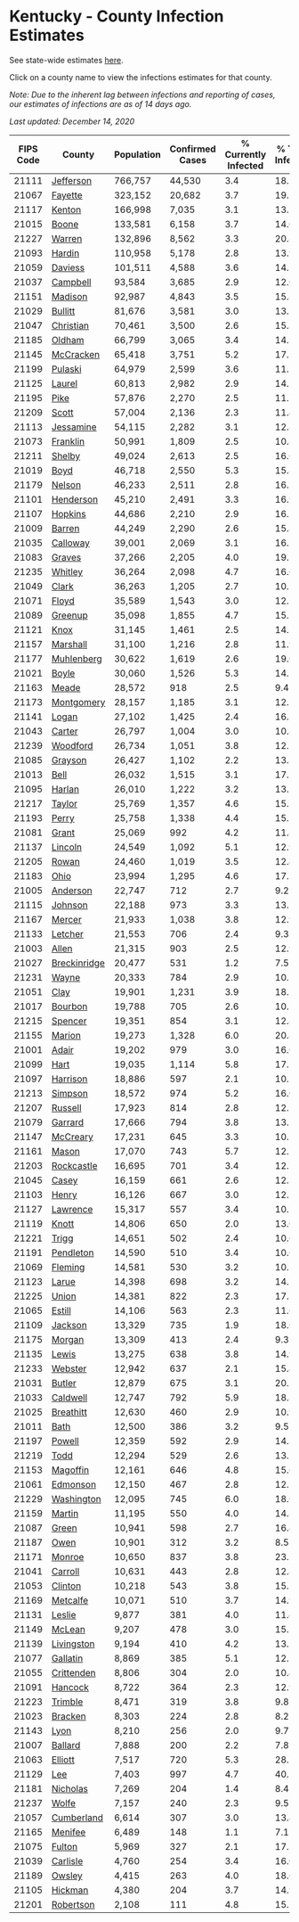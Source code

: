 # Kentucky - County Infection Estimates

See state-wide estimates [here](/infections/us-ky).

Click on a county name to view the infections estimates for that county.

*Note: Due to the inherent lag between infections and reporting of cases, our estimates of infections are as of 14 days ago.*

*Last updated: December 14, 2020*

|   FIPS Code |                       County |   Population |   Confirmed Cases |   % Currently Infected |   % Total Infected |
|-------------|------------------------------|--------------|-------------------|------------------------|--------------------|
|       21111 |       [Jefferson](jefferson) |      766,757 |            44,530 |                    3.4 |               18.2 |
|       21067 |           [Fayette](fayette) |      323,152 |            20,682 |                    3.7 |               19.5 |
|       21117 |             [Kenton](kenton) |      166,998 |             7,035 |                    3.1 |               13.1 |
|       21015 |               [Boone](boone) |      133,581 |             6,158 |                    3.7 |               14.0 |
|       21227 |             [Warren](warren) |      132,896 |             8,562 |                    3.3 |               20.8 |
|       21093 |             [Hardin](hardin) |      110,958 |             5,178 |                    2.8 |               13.9 |
|       21059 |           [Daviess](daviess) |      101,511 |             4,588 |                    3.6 |               14.2 |
|       21037 |         [Campbell](campbell) |       93,584 |             3,685 |                    2.9 |               12.0 |
|       21151 |           [Madison](madison) |       92,987 |             4,843 |                    3.5 |               15.8 |
|       21029 |           [Bullitt](bullitt) |       81,676 |             3,581 |                    3.0 |               13.3 |
|       21047 |       [Christian](christian) |       70,461 |             3,500 |                    2.6 |               15.3 |
|       21185 |             [Oldham](oldham) |       66,799 |             3,065 |                    3.4 |               14.3 |
|       21145 |       [McCracken](mccracken) |       65,418 |             3,751 |                    5.2 |               17.2 |
|       21199 |           [Pulaski](pulaski) |       64,979 |             2,599 |                    3.6 |               11.1 |
|       21125 |             [Laurel](laurel) |       60,813 |             2,982 |                    2.9 |               14.7 |
|       21195 |                 [Pike](pike) |       57,876 |             2,270 |                    2.5 |               11.7 |
|       21209 |               [Scott](scott) |       57,004 |             2,136 |                    2.3 |               11.4 |
|       21113 |       [Jessamine](jessamine) |       54,115 |             2,282 |                    3.1 |               12.8 |
|       21073 |         [Franklin](franklin) |       50,991 |             1,809 |                    2.5 |               10.8 |
|       21211 |             [Shelby](shelby) |       49,024 |             2,613 |                    2.5 |               16.6 |
|       21019 |                 [Boyd](boyd) |       46,718 |             2,550 |                    5.3 |               15.8 |
|       21179 |             [Nelson](nelson) |       46,233 |             2,511 |                    2.8 |               16.3 |
|       21101 |       [Henderson](henderson) |       45,210 |             2,491 |                    3.3 |               16.9 |
|       21107 |           [Hopkins](hopkins) |       44,686 |             2,210 |                    2.9 |               16.2 |
|       21009 |             [Barren](barren) |       44,249 |             2,290 |                    2.6 |               15.8 |
|       21035 |         [Calloway](calloway) |       39,001 |             2,069 |                    3.1 |               16.2 |
|       21083 |             [Graves](graves) |       37,266 |             2,205 |                    4.0 |               19.2 |
|       21235 |           [Whitley](whitley) |       36,264 |             2,098 |                    4.7 |               16.6 |
|       21049 |               [Clark](clark) |       36,263 |             1,205 |                    2.7 |               10.2 |
|       21071 |               [Floyd](floyd) |       35,589 |             1,543 |                    3.0 |               12.7 |
|       21089 |           [Greenup](greenup) |       35,098 |             1,855 |                    4.7 |               15.7 |
|       21121 |                 [Knox](knox) |       31,145 |             1,461 |                    2.5 |               14.2 |
|       21157 |         [Marshall](marshall) |       31,100 |             1,216 |                    2.8 |               11.9 |
|       21177 |     [Muhlenberg](muhlenberg) |       30,622 |             1,619 |                    2.6 |               19.0 |
|       21021 |               [Boyle](boyle) |       30,060 |             1,526 |                    5.3 |               14.5 |
|       21163 |               [Meade](meade) |       28,572 |               918 |                    2.5 |                9.4 |
|       21173 |     [Montgomery](montgomery) |       28,157 |             1,185 |                    3.1 |               12.7 |
|       21141 |               [Logan](logan) |       27,102 |             1,425 |                    2.4 |               16.3 |
|       21043 |             [Carter](carter) |       26,797 |             1,004 |                    3.0 |               10.8 |
|       21239 |         [Woodford](woodford) |       26,734 |             1,051 |                    3.8 |               12.1 |
|       21085 |           [Grayson](grayson) |       26,427 |             1,102 |                    2.2 |               13.3 |
|       21013 |                 [Bell](bell) |       26,032 |             1,515 |                    3.1 |               17.5 |
|       21095 |             [Harlan](harlan) |       26,010 |             1,222 |                    3.2 |               13.5 |
|       21217 |             [Taylor](taylor) |       25,769 |             1,357 |                    4.6 |               15.1 |
|       21193 |               [Perry](perry) |       25,758 |             1,338 |                    4.4 |               15.5 |
|       21081 |               [Grant](grant) |       25,069 |               992 |                    4.2 |               11.8 |
|       21137 |           [Lincoln](lincoln) |       24,549 |             1,092 |                    5.1 |               12.9 |
|       21205 |               [Rowan](rowan) |       24,460 |             1,019 |                    3.5 |               12.4 |
|       21183 |                 [Ohio](ohio) |       23,994 |             1,295 |                    4.6 |               17.2 |
|       21005 |         [Anderson](anderson) |       22,747 |               712 |                    2.7 |                9.2 |
|       21115 |           [Johnson](johnson) |       22,188 |               973 |                    3.3 |               13.1 |
|       21167 |             [Mercer](mercer) |       21,933 |             1,038 |                    3.8 |               12.9 |
|       21133 |           [Letcher](letcher) |       21,553 |               706 |                    2.4 |                9.3 |
|       21003 |               [Allen](allen) |       21,315 |               903 |                    2.5 |               12.9 |
|       21027 | [Breckinridge](breckinridge) |       20,477 |               531 |                    1.2 |                7.5 |
|       21231 |               [Wayne](wayne) |       20,333 |               784 |                    2.9 |               10.5 |
|       21051 |                 [Clay](clay) |       19,901 |             1,231 |                    3.9 |               18.7 |
|       21017 |           [Bourbon](bourbon) |       19,788 |               705 |                    2.6 |               10.7 |
|       21215 |           [Spencer](spencer) |       19,351 |               854 |                    3.1 |               12.8 |
|       21155 |             [Marion](marion) |       19,273 |             1,328 |                    6.0 |               20.8 |
|       21001 |               [Adair](adair) |       19,202 |               979 |                    3.0 |               16.0 |
|       21099 |                 [Hart](hart) |       19,035 |             1,114 |                    5.8 |               17.5 |
|       21097 |         [Harrison](harrison) |       18,886 |               597 |                    2.1 |               10.1 |
|       21213 |           [Simpson](simpson) |       18,572 |               974 |                    5.2 |               16.0 |
|       21207 |           [Russell](russell) |       17,923 |               814 |                    2.8 |               12.7 |
|       21079 |           [Garrard](garrard) |       17,666 |               794 |                    3.8 |               13.5 |
|       21147 |         [McCreary](mccreary) |       17,231 |               645 |                    3.3 |               10.2 |
|       21161 |               [Mason](mason) |       17,070 |               743 |                    5.7 |               12.7 |
|       21203 |     [Rockcastle](rockcastle) |       16,695 |               701 |                    3.4 |               12.7 |
|       21045 |               [Casey](casey) |       16,159 |               661 |                    2.6 |               12.3 |
|       21103 |               [Henry](henry) |       16,126 |               667 |                    3.0 |               12.3 |
|       21127 |         [Lawrence](lawrence) |       15,317 |               557 |                    3.4 |               10.7 |
|       21119 |               [Knott](knott) |       14,806 |               650 |                    2.0 |               13.0 |
|       21221 |               [Trigg](trigg) |       14,651 |               502 |                    2.4 |               10.6 |
|       21191 |       [Pendleton](pendleton) |       14,590 |               510 |                    3.4 |               10.6 |
|       21069 |           [Fleming](fleming) |       14,581 |               530 |                    3.2 |               10.1 |
|       21123 |               [Larue](larue) |       14,398 |               698 |                    3.2 |               14.7 |
|       21225 |               [Union](union) |       14,381 |               822 |                    2.3 |               17.3 |
|       21065 |             [Estill](estill) |       14,106 |               563 |                    2.3 |               11.6 |
|       21109 |           [Jackson](jackson) |       13,329 |               735 |                    1.9 |               18.6 |
|       21175 |             [Morgan](morgan) |       13,309 |               413 |                    2.4 |                9.3 |
|       21135 |               [Lewis](lewis) |       13,275 |               638 |                    3.8 |               14.9 |
|       21233 |           [Webster](webster) |       12,942 |               637 |                    2.1 |               15.4 |
|       21031 |             [Butler](butler) |       12,879 |               675 |                    3.1 |               20.2 |
|       21033 |         [Caldwell](caldwell) |       12,747 |               792 |                    5.9 |               18.8 |
|       21025 |       [Breathitt](breathitt) |       12,630 |               460 |                    2.9 |               10.9 |
|       21011 |                 [Bath](bath) |       12,500 |               386 |                    3.2 |                9.5 |
|       21197 |             [Powell](powell) |       12,359 |               592 |                    2.9 |               14.3 |
|       21219 |                 [Todd](todd) |       12,294 |               529 |                    2.6 |               13.2 |
|       21153 |         [Magoffin](magoffin) |       12,161 |               646 |                    4.8 |               15.6 |
|       21061 |         [Edmonson](edmonson) |       12,150 |               467 |                    2.8 |               12.5 |
|       21229 |     [Washington](washington) |       12,095 |               745 |                    6.0 |               18.6 |
|       21159 |             [Martin](martin) |       11,195 |               550 |                    4.0 |               14.8 |
|       21087 |               [Green](green) |       10,941 |               598 |                    2.7 |               16.4 |
|       21187 |                 [Owen](owen) |       10,901 |               312 |                    3.2 |                8.5 |
|       21171 |             [Monroe](monroe) |       10,650 |               837 |                    3.8 |               23.5 |
|       21041 |           [Carroll](carroll) |       10,631 |               443 |                    2.8 |               12.8 |
|       21053 |           [Clinton](clinton) |       10,218 |               543 |                    3.8 |               15.1 |
|       21169 |         [Metcalfe](metcalfe) |       10,071 |               510 |                    3.7 |               14.9 |
|       21131 |             [Leslie](leslie) |        9,877 |               381 |                    4.0 |               11.4 |
|       21149 |             [McLean](mclean) |        9,207 |               478 |                    3.0 |               15.7 |
|       21139 |     [Livingston](livingston) |        9,194 |               410 |                    4.2 |               13.2 |
|       21077 |         [Gallatin](gallatin) |        8,869 |               385 |                    5.1 |               12.5 |
|       21055 |     [Crittenden](crittenden) |        8,806 |               304 |                    2.0 |               10.4 |
|       21091 |           [Hancock](hancock) |        8,722 |               364 |                    2.3 |               12.9 |
|       21223 |           [Trimble](trimble) |        8,471 |               319 |                    3.8 |                9.8 |
|       21023 |           [Bracken](bracken) |        8,303 |               224 |                    2.8 |                8.2 |
|       21143 |                 [Lyon](lyon) |        8,210 |               256 |                    2.0 |                9.7 |
|       21007 |           [Ballard](ballard) |        7,888 |               200 |                    2.2 |                7.8 |
|       21063 |           [Elliott](elliott) |        7,517 |               720 |                    5.3 |               28.7 |
|       21129 |                   [Lee](lee) |        7,403 |               997 |                    4.7 |               40.5 |
|       21181 |         [Nicholas](nicholas) |        7,269 |               204 |                    1.4 |                8.4 |
|       21237 |               [Wolfe](wolfe) |        7,157 |               240 |                    2.3 |                9.5 |
|       21057 |     [Cumberland](cumberland) |        6,614 |               307 |                    3.0 |               13.4 |
|       21165 |           [Menifee](menifee) |        6,489 |               148 |                    1.1 |                7.1 |
|       21075 |             [Fulton](fulton) |        5,969 |               327 |                    2.1 |               17.3 |
|       21039 |         [Carlisle](carlisle) |        4,760 |               254 |                    3.4 |               16.0 |
|       21189 |             [Owsley](owsley) |        4,415 |               263 |                    4.0 |               18.6 |
|       21105 |           [Hickman](hickman) |        4,380 |               204 |                    3.7 |               14.9 |
|       21201 |       [Robertson](robertson) |        2,108 |               111 |                    4.8 |               15.7 |